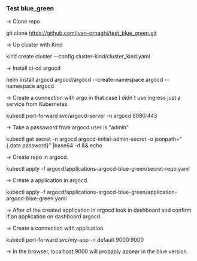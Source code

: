 ### Test blue_green ###

-> Clone repo

git clone https://github.com/ivan-ornaghi/test_blue_green.git

-> Up cluster with Kind

kind create cluster --config cluster-kind/cluster_kind.yaml

-> Install ci-cd argocd

helm install argocd argocd/argocd --create-namespace argocd --namespace argocd

-> Create a connection with argo in that case I didn´t use ingress just a service from Kubernetes.

kubectl port-forward svc/argocd-server -n argocd 8080:443

-> Take a passaword from argocd user is "admin"

kubectl get secret -n argocd argocd-initial-admin-secret -o jsonpath="{.data.password}" |base64 -d && echo

-> Create repo in argocd.

kubectl apply -f argocd/applications-argocd-blue-green/secret-repo.yaml

-> Create a application in argocd.

kubectl apply -f argocd/applications-argocd-blue-green/application-argocd-blue-green.yaml

-> After of the created application in argocd look in dashboard and confirm if an application on dashboard argocd.

-> Create a connection with application.

kubectl port-forward svc/my-app -n default 9000:9000

-> In the browser, localhost:9000 will probably appear in the blue version.

